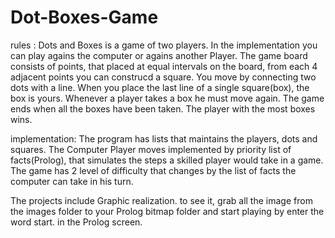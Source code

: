 # Dot-Boxes-Game

rules :
Dots and Boxes is a game of two players. In the implementation you can play agains the computer or agains another Player.
The game board consists of points, that placed at equal intervals on the board, from each 4 adjacent points you can construcd a square.
You move by connecting two dots with a line. When you place the last line of a single square(box), the box is yours.
Whenever a player takes a box he must move again. 
The game ends when all the boxes have been taken. 
The player with the most boxes wins.

implementation:
The program has lists that maintains the players, dots and squares.
The Computer Player moves implemented by priority list of facts(Prolog), that simulates the steps a skilled player would take in a game.
The game has 2 level of difficulty that changes by the list of facts the computer can take in his turn.

The projects include Graphic realization. to see it, grab all the image from the images folder to your Prolog bitmap folder and start playing by enter the word start. in the Prolog screen. 
